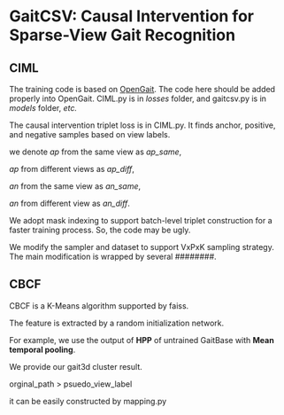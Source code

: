 # GaitCSV: Causal Intervention for Sparse-View Gait Recognition
## CIML
The training code is based on [OpenGait](https://github.com/ShiqiYu/OpenGait).
The code here should be added properly into OpenGait.
CIML.py is in _losses_ folder, and gaitcsv.py is in _models_ folder, _etc._

The causal intervention triplet loss is in CIML.py. 
It finds anchor, positive, and negative samples based on view labels.

we denote *ap* from the same view as *ap_same*,

*ap* from different views as *ap_diff*,

*an* from the same view as *an_same*,

*an* from different view as *an_diff*.

We adopt mask indexing to support batch-level triplet construction for a faster training process.
So, the code may be ugly. 

We modify the sampler and dataset to support VxPxK sampling strategy.
The main modification is wrapped by several ########.


## CBCF

CBCF is a K-Means algorithm supported by faiss.

The feature is extracted by a random initialization network.

For example, we use the output of **HPP** of untrained GaitBase with **Mean temporal pooling**.

We provide our gait3d cluster result.

orginal_path > psuedo_view_label

it can be easily constructed by mapping.py

